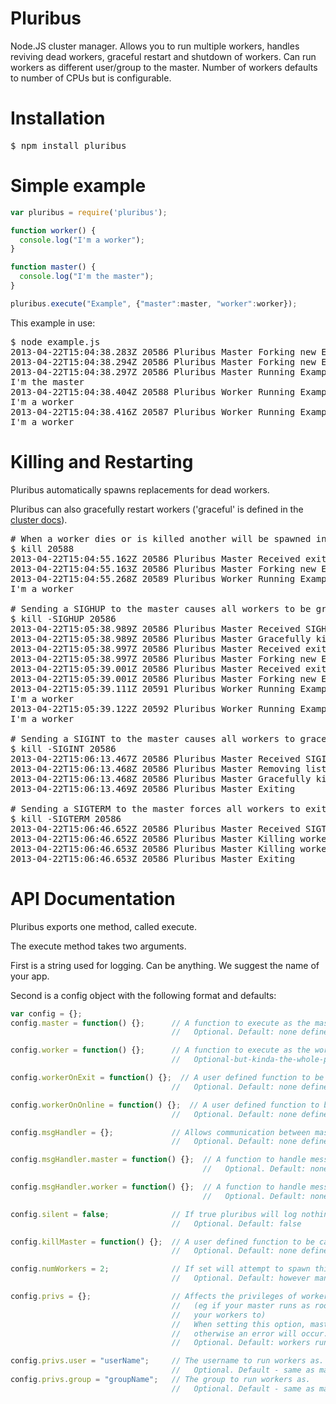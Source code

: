 Pluribus
========

Node.JS cluster manager. Allows you to run multiple workers, handles reviving dead workers, graceful restart and shutdown of workers. Can run workers as different user/group to the master. Number of workers defaults to number of CPUs but is configurable.

Installation
============

<pre>$ npm install pluribus</pre>

Simple example
==============

```javascript
var pluribus = require('pluribus');

function worker() {
  console.log("I'm a worker");
}

function master() {
  console.log("I'm the master");
}

pluribus.execute("Example", {"master":master, "worker":worker});
```

This example in use:

<pre>$ node example.js
2013-04-22T15:04:38.283Z 20586 Pluribus Master Forking new Example worker
2013-04-22T15:04:38.294Z 20586 Pluribus Master Forking new Example worker
2013-04-22T15:04:38.297Z 20586 Pluribus Master Running Example master method
I'm the master
2013-04-22T15:04:38.404Z 20588 Pluribus Worker Running Example worker method
I'm a worker
2013-04-22T15:04:38.416Z 20587 Pluribus Worker Running Example worker method
I'm a worker</pre>

Killing and Restarting
======================

Pluribus automatically spawns replacements for dead workers.

Pluribus can also gracefully restart workers ('graceful' is defined in the [cluster docs](http://nodejs.org/api/cluster.html#cluster_worker_disconnect)).

<pre># When a worker dies or is killed another will be spawned in its place
$ kill 20588
2013-04-22T15:04:55.162Z 20586 Pluribus Master Received exit event for Example worker 20588
2013-04-22T15:04:55.163Z 20586 Pluribus Master Forking new Example worker
2013-04-22T15:04:55.268Z 20589 Pluribus Worker Running Example worker method
I'm a worker

# Sending a SIGHUP to the master causes all workers to be gracefully restarted, eg to reload config
$ kill -SIGHUP 20586
2013-04-22T15:05:38.989Z 20586 Pluribus Master Received SIGHUP
2013-04-22T15:05:38.989Z 20586 Pluribus Master Gracefully killing workers (cluster disconnect)
2013-04-22T15:05:38.997Z 20586 Pluribus Master Received exit for Example worker 20589
2013-04-22T15:05:38.997Z 20586 Pluribus Master Forking new Example worker
2013-04-22T15:05:39.001Z 20586 Pluribus Master Received exit for Example worker 20587
2013-04-22T15:05:39.001Z 20586 Pluribus Master Forking new Example worker
2013-04-22T15:05:39.111Z 20591 Pluribus Worker Running Example worker method
I'm a worker
2013-04-22T15:05:39.122Z 20592 Pluribus Worker Running Example worker method
I'm a worker

# Sending a SIGINT to the master causes all workers to gracefully die, followed by the master
$ kill -SIGINT 20586
2013-04-22T15:06:13.467Z 20586 Pluribus Master Received SIGINT
2013-04-22T15:06:13.468Z 20586 Pluribus Master Removing listeners for exit
2013-04-22T15:06:13.468Z 20586 Pluribus Master Gracefully killing workers (cluster disconnect)
2013-04-22T15:06:13.469Z 20586 Pluribus Master Exiting

# Sending a SIGTERM to the master forces all workers to exit immediately, followed by the master
$ kill -SIGTERM 20586
2013-04-22T15:06:46.652Z 20586 Pluribus Master Received SIGTERM
2013-04-22T15:06:46.652Z 20586 Pluribus Master Killing worker 20595
2013-04-22T15:06:46.653Z 20586 Pluribus Master Killing worker 20596
2013-04-22T15:06:46.653Z 20586 Pluribus Master Exiting</pre>

API Documentation
=================

Pluribus exports one method, called execute.

The execute method takes two arguments.

First is a string used for logging. Can be anything. We suggest the name of your app.

Second is a config object with the following format and defaults:

```javascript
var config = {};
config.master = function() {};      // A function to execute as the master.
                                    //   Optional. Default: none defined

config.worker = function() {};      // A function to execute as the workers.
                                    //   Optional-but-kinda-the-whole-point. Default: none defined

config.workerOnExit = function() {};  // A user defined function to be called upon worker exit
                                    //   Optional. Default: none defined

config.workerOnOnline = function() {};  // A user defined function to be called upon worker is in online state
                                    //   Optional. Default: none defined

config.msgHandler = {};             // Allows communication between master and workers
                                    //   Optional. Default: none defined

config.msgHandler.master = function() {};  // A function to handle messages from workers.
                                           //   Optional. Default: none defined

config.msgHandler.worker = function() {};  // A function to handle messages from master.
                                           //   Optional. Default: none defined

config.silent = false;              // If true pluribus will log nothing.
                                    //   Optional. Default: false

config.killMaster = function() {};  // A user defined function to be called prior to master exit.
                                    //   Optional. Default: none defined

config.numWorkers = 2;              // If set will attempt to spawn this number of workers.
                                    //   Optional. Default: however many cpus there are

config.privs = {};                  // Affects the privileges of workers.
                                    //   (eg if your master runs as root/via sudo but you don't want 
                                    //   your workers to)
                                    //   When setting this option, master must be able to set uid and gid
                                    //   otherwise an error will occur.
                                    //   Optional. Default: workers run with same user and group as master

config.privs.user = "userName";     // The username to run workers as.
                                    //   Optional. Default - same as master
config.privs.group = "groupName";   // The group to run workers as.
                                    //   Optional. Default - same as master
```
